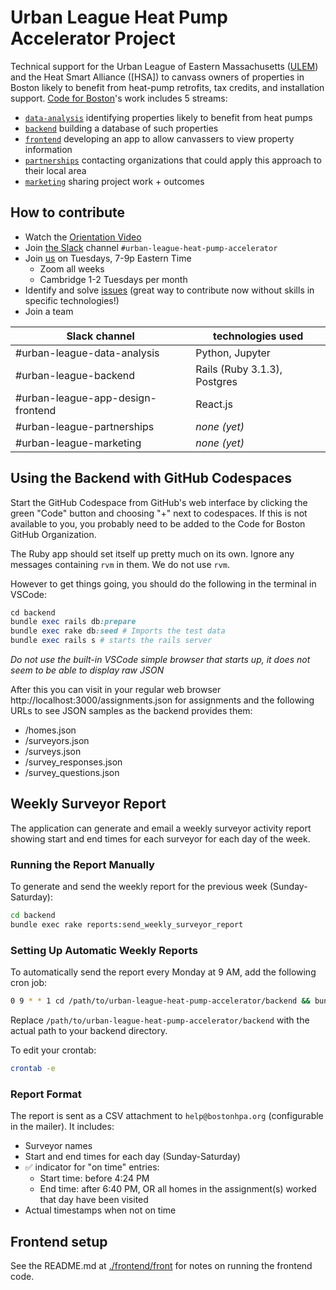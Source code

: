 # Urban League Heat Pump Accelerator Project

Technical support for the Urban League of Eastern Massachusetts ([ULEM](https://www.ulem.org/)) and the Heat Smart Alliance ([HSA]) to canvass owners of properties in Boston likely to benefit from heat-pump retrofits, tax credits, and installation support.
[Code for Boston](https://www.codeforboston.org/)'s work includes 5 streams:

* [`data-analysis`](/data-analysis/) identifying properties likely to benefit from heat pumps
* [`backend`](/backend/) building a database of such properties
* [`frontend`](/frontend/) developing an app to allow canvassers to view property information
* [`partnerships`](/partnerships/) contacting organizations that could apply this approach to their local area
* [`marketing`](/marketing/) sharing project work + outcomes


## How to contribute
* Watch the [Orientation Video](https://www.youtube.com/watch?v=xSDioDavOsw)
* Join [the Slack](https://communityinviter.com/apps/cfb-public/default-badge) channel `#urban-league-heat-pump-accelerator`
* Join [us](https://www.meetup.com/Code-for-Boston/) on Tuesdays, 7-9p Eastern Time
    + Zoom all weeks
    + Cambridge 1-2 Tuesdays per month
* Identify and solve [issues](https://github.com/codeforboston/urban-league-heat-pump-accelerator/issues) (great way to contribute now without skills in specific technologies!)
* Join a team

| Slack channel                     | technologies used            |
|-----------------------------------|------------------------------|
| #urban-league-data-analysis       | Python, Jupyter              |
| #urban-league-backend | Rails (Ruby 3.1.3), Postgres |
| #urban-league-app-design-frontend | React.js                     |
| #urban-league-partnerships        | *none (yet)*                 |
| #urban-league-marketing           | *none (yet)*                 |


## Using the Backend with GitHub Codespaces
Start the GitHub Codespace from GitHub's web interface by clicking the green "Code" button and choosing "+" next to codespaces. If this is not available to you, you probably need to be added to the Code for Boston GitHub Organization.

The Ruby app should set itself up pretty much on its own. Ignore any messages containing `rvm` in them. We do not use `rvm`.

However to get things going, you should do the following in the terminal in VSCode:

```ruby
cd backend
bundle exec rails db:prepare
bundle exec rake db:seed # Imports the test data
bundle exec rails s # starts the rails server
```
*Do not use the built-in VSCode simple browser that starts up, it does not seem to be able to display raw JSON*

After this you can visit in your regular web browser http://localhost:3000/assignments.json for assignments and the following URLs to see JSON samples as the backend provides them:

* /homes.json
* /surveyors.json
* /surveys.json
* /survey_responses.json
* /survey_questions.json

## Weekly Surveyor Report

The application can generate and email a weekly surveyor activity report showing start and end times for each surveyor for each day of the week.

### Running the Report Manually

To generate and send the weekly report for the previous week (Sunday-Saturday):

```bash
cd backend
bundle exec rake reports:send_weekly_surveyor_report
```

### Setting Up Automatic Weekly Reports

To automatically send the report every Monday at 9 AM, add the following cron job:

```bash
0 9 * * 1 cd /path/to/urban-league-heat-pump-accelerator/backend && bundle exec rake reports:send_weekly_surveyor_report
```

Replace `/path/to/urban-league-heat-pump-accelerator/backend` with the actual path to your backend directory.

To edit your crontab:
```bash
crontab -e
```

### Report Format

The report is sent as a CSV attachment to `help@bostonhpa.org` (configurable in the mailer). It includes:
- Surveyor names
- Start and end times for each day (Sunday-Saturday)
- ✅ indicator for "on time" entries:
  - Start time: before 4:24 PM
  - End time: after 6:40 PM, OR all homes in the assignment(s) worked that day have been visited
- Actual timestamps when not on time

## Frontend setup

See the README.md at [./frontend/front](./frontend/front) for notes on running the frontend code.